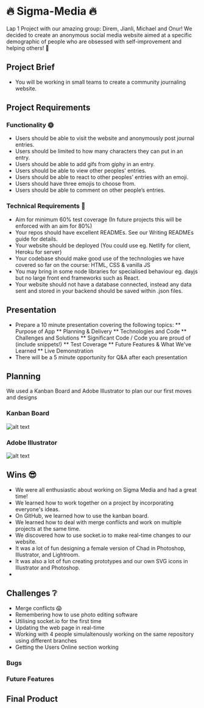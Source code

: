 # :fire: Sigma-Media :fire:
Lap 1 Project with our amazing group: Direm, Jianli, Michael and Onur! We decided to create an anonymous social media website aimed at a specific demographic of people who are obsessed with self-improvement and helping others! :clap:

## Project Brief
* You will be working in small teams to create a community journaling website.

## Project Requirements 

### Functionality :sun_with_face:
* Users should be able to visit the website and anonymously post journal entries.
* Users should be limited to how many characters they can put in an entry.
* Users should be able to add gifs from giphy in an entry.
* Users should be able to view other peoples' entries.
* Users should be able to react to other peoples’ entries with an emoji.
* Users should have three emojis to choose from.
* Users should be able to comment on other people’s entries.

### Technical Requirements :new_moon_with_face:
* Aim for minimum 60% test coverage (In future projects this will be enforced with an aim for 80%)
* Your repos should have excellent READMEs. See our Writing READMEs guide for details.
* Your website should be deployed (You could use eg. Netlify for client, Heroku for server)
* Your codebase should make good use of the technologies we have covered so far on the course: HTML, CSS & vanilla JS
* You may bring in some node libraries for specialised behaviour eg. dayjs but no large front end frameworks such as React.
* Your website should not have a database connected, instead any data sent and stored in your backend should be saved within .json files.

## Presentation
* Prepare a 10 minute presentation covering the following topics:
** Purpose of App
** Planning & Delivery
** Technologies and Code
** Challenges and Solutions
** Significant Code / Code you are proud of (include snippets!)
** Test Coverage
** Future Features & What We've Learned
** Live Demonstration
* There will be a 5 minute opportunity for Q&A after each presentation

## Planning
We used a Kanban Board and Adobe Illustrator to plan our our first moves and designs

### Kanban Board
![alt text](https://i.imgur.com/suGjqPS.png)

### Adobe Illustrator
![alt text](https://i.imgur.com/v6Uxgha.png)

## Wins :sunglasses:
* We were all enthusiastic about working on Sigma Media and had a great time!
* We learned how to work together on a project by incorporating everyone's ideas.
* On GitHub, we learned how to use the kanban board.
* We learned how to deal with merge conflicts and work on multiple projects at the same time.
* We discovered how to use socket.io to make real-time changes to our website.
* It was a lot of fun designing a female version of Chad in Photoshop, Illustrator, and Lightroom.
* It was also a lot of fun creating prototypes and our own SVG icons in Illustrator and Photoshop.
* 
## Challenges :grey_question:
* Merge conflicts :scream:
* Remembering how to use photo editing software
* Utilising socket.io for the first time
* Updating the web page in real-time
* Working with 4 people simulaltenously working on the same repository using different branches
* Getting the Users Online section working

### Bugs

### Future Features

## Final Product
